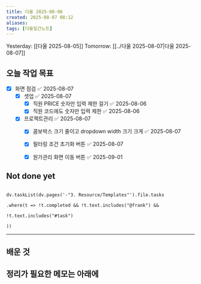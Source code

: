 ```yaml
---
title: 다울 2025-08-06
created: 2025-08-07 08:12
aliases: 
tags: [다울일간노트]
---
```



Yesterday: [[다울 2025-08-05]] 
Tomorrow: [[../다울 2025-08-07|다울 2025-08-07]] 




## 오늘 작업 목표
- [x] 화면 점검 ✅ 2025-08-07
	- [x] 셋업 ✅ 2025-08-07
		- [x] 직원 PRICE 숫자만 입력 제한 걸기 ✅ 2025-08-06
		- [x] 직원 코드에도 숫자만 입력 제한 ✅ 2025-08-06
	- [x] 프로젝트관리 ✅ 2025-08-07
		- [x] 콤보박스 크기 줄이고 dropdown width 크기 크게 ✅ 2025-08-07
		- [x] 필터링 조건 초기화 버튼 ✅ 2025-08-07
		- [x] 원가관리 화면 이동 버튼 ✅ 2025-09-01



## Not done yet

```dataviewjs

dv.taskList(dv.pages('-"3. Resource/Templates"').file.tasks

.where(t => !t.completed && !t.text.includes("@frank") &&

!t.text.includes("#task")

))

```

---

## 배운 것




## 정리가 필요한 메모는 아래에



